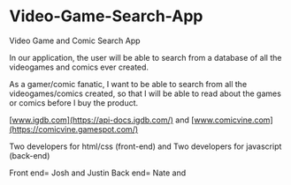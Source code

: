 # Video-Game-Search-App
Video Game and Comic Search App

In our application, the user will be able to search from a database of all the videogames and comics ever created.

As a gamer/comic fanatic, I want to be able to search from all the videogames/comics created, so that I will be able to read about the games or comics before I buy the product.

[www.igdb.com](https://api-docs.igdb.com/) and [www.comicvine.com](https://comicvine.gamespot.com/)

Two developers for html/css (front-end) and Two developers for javascript (back-end)

Front end= Josh and Justin 
Back end= Nate and 
